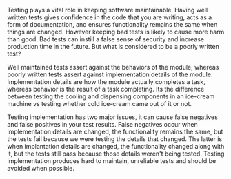 Testing plays a vital role in keeping software maintainable. Having well written tests gives confidence in the code that you are writing, acts as a form of documentation, and ensures functionality remains the same when things are changed. However keeping bad tests is likely to cause more harm than good. Bad tests can instill a false sense of security and increase production time in the future. But what is considered to be a poorly written test?

Well maintained tests assert against the behaviors of the module, whereas poorly written tests assert against implementation details of the module. Implementation details are how the module actually completes a task, whereas behavior is the result of a task completing. Its the difference between testing the cooling and dispensing components in an ice-cream machine vs testing whether cold ice-cream came out of it or not.

Testing implementation has two major issues, it can cause false negatives and false positives in your test results. False negatives occur when implementation details are changed, the functionality remains the same, but the tests fail because we were testing the details that changed. The latter is when implantation details are changed, the functionality changed along with it, but the tests still pass because those details weren't being tested. Testing implementation produces hard to maintain, unreliable tests and should be avoided when possible.
